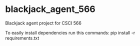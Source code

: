 # blackjack_agent_566
Blackjack agent project for CSCI 566

To easily install dependencies run this commands:
pip install -r requirements.txt
